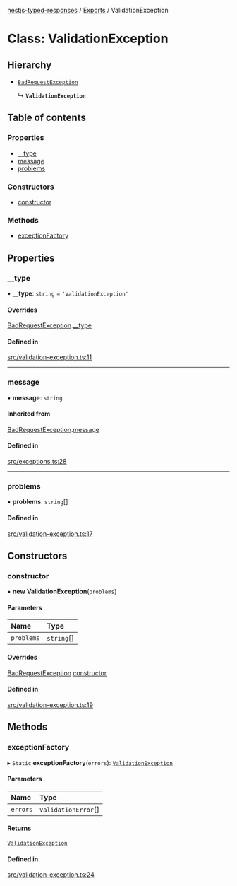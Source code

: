[nestjs-typed-responses](../README.md) / [Exports](../modules.md) / ValidationException

# Class: ValidationException

## Hierarchy

- [`BadRequestException`](BadRequestException.md)

  ↳ **`ValidationException`**

## Table of contents

### Properties

- [\_\_type](ValidationException.md#__type)
- [message](ValidationException.md#message)
- [problems](ValidationException.md#problems)

### Constructors

- [constructor](ValidationException.md#constructor)

### Methods

- [exceptionFactory](ValidationException.md#exceptionfactory)

## Properties

### \_\_type

• **\_\_type**: `string` = `'ValidationException'`

#### Overrides

[BadRequestException](BadRequestException.md).[__type](BadRequestException.md#__type)

#### Defined in

[src/validation-exception.ts:11](https://github.com/igrek8/nestjs-typed-responses/blob/8ebe021/src/validation-exception.ts#L11)

___

### message

• **message**: `string`

#### Inherited from

[BadRequestException](BadRequestException.md).[message](BadRequestException.md#message)

#### Defined in

[src/exceptions.ts:28](https://github.com/igrek8/nestjs-typed-responses/blob/8ebe021/src/exceptions.ts#L28)

___

### problems

• **problems**: `string`[]

#### Defined in

[src/validation-exception.ts:17](https://github.com/igrek8/nestjs-typed-responses/blob/8ebe021/src/validation-exception.ts#L17)

## Constructors

### constructor

• **new ValidationException**(`problems`)

#### Parameters

| Name | Type |
| :------ | :------ |
| `problems` | `string`[] |

#### Overrides

[BadRequestException](BadRequestException.md).[constructor](BadRequestException.md#constructor)

#### Defined in

[src/validation-exception.ts:19](https://github.com/igrek8/nestjs-typed-responses/blob/8ebe021/src/validation-exception.ts#L19)

## Methods

### exceptionFactory

▸ `Static` **exceptionFactory**(`errors`): [`ValidationException`](ValidationException.md)

#### Parameters

| Name | Type |
| :------ | :------ |
| `errors` | `ValidationError`[] |

#### Returns

[`ValidationException`](ValidationException.md)

#### Defined in

[src/validation-exception.ts:24](https://github.com/igrek8/nestjs-typed-responses/blob/8ebe021/src/validation-exception.ts#L24)
